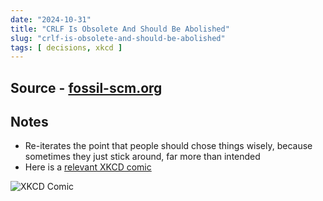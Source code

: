 ```yaml
---
date: "2024-10-31"
title: "CRLF Is Obsolete And Should Be Abolished"
slug: "crlf-is-obsolete-and-should-be-abolished"
tags: [ decisions, xkcd ]
---
```




## Source - [fossil-scm.org][1]

## Notes

* Re-iterates the point that people should chose things wisely, because sometimes they just stick around, far more than intended
* Here is a [relevant XKCD comic][2]

![XKCD Comic][3]



   [1]: https://fossil-scm.org/home/ext/crlf-harmful.md
   [2]: https://xkcd.com/2730/
   [3]: https://imgs.xkcd.com/comics/code_lifespan_2x.png
